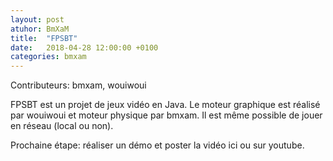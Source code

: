 ```yaml
---
layout: post
atuhor: BmXaM
title:  "FPSBT"
date:   2018-04-28 12:00:00 +0100
categories: bmxam
---
```

Contributeurs: bmxam, wouiwoui

FPSBT est un projet de jeux vidéo en Java. Le moteur graphique est réalisé par wouiwoui et moteur physique par bmxam. Il est même possible de jouer en réseau (local ou non).

Prochaine étape: réaliser un démo et poster la vidéo ici ou sur youtube.
